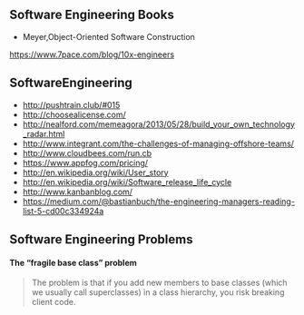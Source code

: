## Software Engineering Books

* Meyer,Object-Oriented Software Construction

https://www.7pace.com/blog/10x-engineers

## SoftwareEngineering

* http://pushtrain.club/#015
* http://choosealicense.com/
* http://nealford.com/memeagora/2013/05/28/build_your_own_technology_radar.html
* http://www.integrant.com/the-challenges-of-managing-offshore-teams/
* http://www.cloudbees.com/run.cb
* https://www.appfog.com/pricing/
* http://en.wikipedia.org/wiki/User_story
* http://en.wikipedia.org/wiki/Software_release_life_cycle
* http://www.kanbanblog.com/
* https://medium.com/@bastianbuch/the-engineering-managers-reading-list-5-cd00c334924a

## Software Engineering Problems

#### The “fragile base class” problem

> The problem is that if you add new members to base classes (which we usually call superclasses) in a class hierarchy,
> you risk breaking client code.

